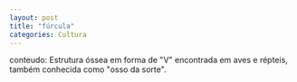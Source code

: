 ```yaml
---
layout: post
title: "fúrcula"
categories: Cultura
---
```

conteudo: Estrutura óssea em forma de "V" encontrada em aves e répteis, também conhecida como "osso da sorte".
